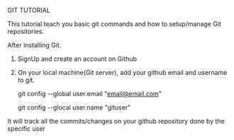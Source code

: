 GIT TUTORIAL

This tutorial teach you basic git commands and how to setup/manage Git repositories.

After installing Git.
1. SignUp and create an account on Github
2. On your local machine(Git server), add your github email and username to git.

	git config --global user.email "email@email.com"                       

	git config --glocal user.name  "gituser"                                  

It will track all the commits/changes on your github repository done by the specific user
